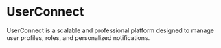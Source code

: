 # UserConnect
UserConnect is a scalable and professional platform designed to manage user profiles, roles, and personalized notifications.
